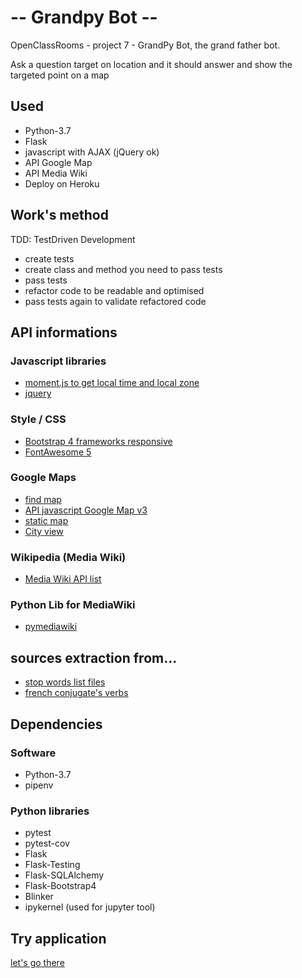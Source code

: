 # -- Grandpy Bot --

OpenClassRooms - project 7 - GrandPy Bot, the grand father bot.

Ask a question target on location and it should answer and show the targeted
 point on a map

## Used

- Python-3.7
- Flask
- javascript with AJAX (jQuery ok)
- API Google Map
- API Media Wiki
- Deploy on Heroku

## Work's method

TDD: TestDriven Development
 
- create tests
- create class and method you need to pass tests
- pass tests
- refactor code to be readable and optimised
- pass tests again to validate refactored code

## API informations

### Javascript libraries

- [moment.js to get local time and local zone](https://momentjs.com/)
- [jquery]()

### Style / CSS

- [Bootstrap 4 frameworks responsive]()
- [FontAwesome 5](https://use.fontawesome.com/releases/v5.10.1/css/all.css)

### Google Maps

- [find map](https://developers.google.com/maps/documentation/urls/guide?hl=fr)
- [API javascript Google Map v3](https://developers.google.com/maps/documentation/javascript/reference/?hl=fr#StreetViewPanorama)
- [static map](https://developers.google.com/maps/documentation/maps-static/intro?hl=fr)
- [City view](https://developers.google.com/maps/documentation/streetview/intro?hl=fr)

### Wikipedia (Media Wiki)

- [Media Wiki API list](https://www.mediawiki.org/wiki/API:Main_page/fr)

### Python Lib for MediaWiki

- [pymediawiki](https://github.com/barrust/mediawiki)

## sources extraction from...

- [stop words list files]()
- [french conjugate's verbs](https://github.com/Drulac/Verbes-Francais-Conjugues)

## Dependencies

### Software

- Python-3.7
- pipenv

### Python libraries

- pytest
- pytest-cov
- Flask
- Flask-Testing
- Flask-SQLAlchemy
- Flask-Bootstrap4
- Blinker
- ipykernel (used for jupyter tool)

## Try application

[let's go there](https:/oc-grandpy1976-bot.heroku.com)
